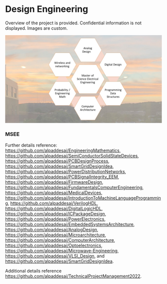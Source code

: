 # Design Engineering

Overview of the project is provided. Confidential information is not displayed. Images are custom.

![image](MSEE.jpg)

### MSEE
Further details reference: https://github.com/alpaddesai/EngineeringMathematics,  https://github.com/alpaddesai/SemiConductorSolidStateDevices,  https://github.com/alpaddesai/PCBDesignProcess, https://github.com/alpaddesai/SmartGridDesignIdea, https://github.com/alpaddesai/PowerDistributionNetworks,  https://github.com/alpaddesai/PCBSignalIntegrity_EEM,   https://github.com/alpaddesai/FirmwareDesign, https://github.com/alpaddesai/FundamentalsComputerEngineering, https://github.com/alpaddesai/MedicalDevices, https://github.com/alpaddesai/IntroductionToMachineLanguageProgramming, https://github.com/alpaddesai/VerilogHDL,  https://github.com/alpaddesai/DigitalLogicHDL, https://github.com/alpaddesai/ICPackageDesign, https://github.com/alpaddesai/PowerElectronics, https://github.com/alpaddesai/EmbeddedSystemsArchitecture, https://github.com/alpaddesai/AnalogDesign, https://github.com/alpaddesai/Microarchitecture,  https://github.com/alpaddesai/ComputerArchitecture,    https://github.com/alpaddesai/Optoelectronics, https://github.com/alpaddesai/Microwave-Engineering, https://github.com/alpaddesai/VLSI_Design, and https://github.com/alpaddesai/SmartGridDesignIdea.

Additional details reference https://github.com/alpaddesai/TechnicalProjectManagement2022.
